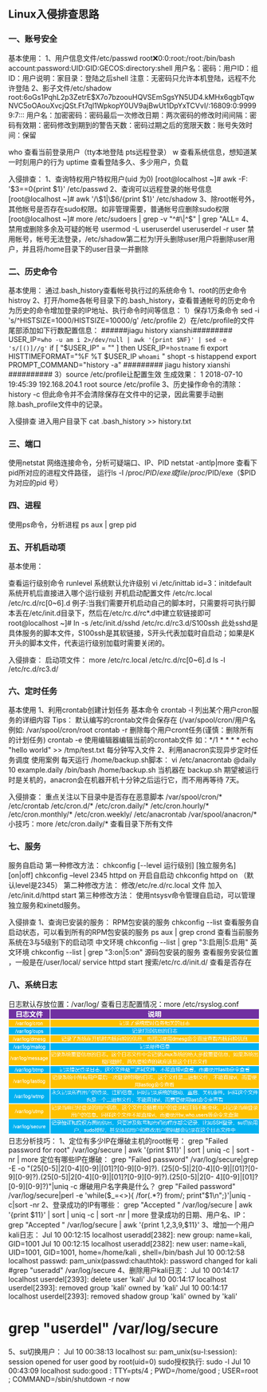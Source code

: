 ## Linux入侵排查思路
### 一、账号安全
基本使用：
1、用户信息文件/etc/passwd
root:x:0:0:root:/root:/bin/bash
account:password:UID:GID:GECOS:directory:shell
用户名：密码：用户ID：组ID：用户说明：家目录：登陆之后shell
注意：无密码只允许本机登陆，远程不允许登陆
2、影子文件/etc/shadow
root:$6$oGs1PqhL2p3ZetrE$X7o7bzoouHQVSEmSgsYN5UD4.kMHx6qgbTqwNVC5oOAouXvcjQSt.Ft7ql1WpkopY0UV9ajBwUt1DpYxTCVvI/:16809:0:99999:7:::
用户名：加密密码：密码最后一次修改日期：两次密码的修改时间间隔：密码有效期：密码修改到期到的警告天数：密码过期之后的宽限天数：账号失效时间：保留

who 查看当前登录用户（tty本地登陆 pts远程登录）
w 查看系统信息，想知道某一时刻用户的行为
uptime 查看登陆多久、多少用户，负载

入侵排查：
1、查询特权用户特权用户(uid 为0)
[root@localhost ~]# awk -F: '$3==0{print $1}' /etc/passwd
2、查询可以远程登录的帐号信息
[root@localhost ~]# awk '/\$1|\$6/{print $1}' /etc/shadow
3、除root帐号外，其他帐号是否存在sudo权限。如非管理需要，普通帐号应删除sudo权限
[root@localhost ~]# more /etc/sudoers | grep -v "^#\|^$" | grep "ALL=
4、禁用或删除多余及可疑的帐号
usermod -L useruserdel useruserdel -r user 禁用帐号，帐号无法登录，/etc/shadow第二栏为!开头删除user用户将删除user用户，并且将/home目录下的user目录一并删除

### 二、历史命令
基本使用：
通过.bash_history查看帐号执行过的系统命令
1、root的历史命令
histroy
2、打开/home各帐号目录下的.bash_history，查看普通帐号的历史命令
为历史的命令增加登录的IP地址、执行命令时间等信息：
1）保存1万条命令
sed -i 's/^HISTSIZE=1000/HISTSIZE=10000/g' /etc/profile
2）在/etc/profile的文件尾部添加如下行数配置信息：
######jiagu history xianshi#########
USER_IP=`who -u am i 2>/dev/null | awk '{print $NF}' | sed -e 's/[()]//g'`
if [ "$USER_IP" = "" ]
then
USER_IP=`hostname`
fi
export HISTTIMEFORMAT="%F %T $USER_IP `whoami` "
shopt -s histappend
export PROMPT_COMMAND="history -a"
######### jiagu history xianshi ##########
3）source /etc/profile让配置生效
生成效果： 1 2018-07-10 19:45:39 192.168.204.1 root source /etc/profile
3、历史操作命令的清除：history -c
但此命令并不会清除保存在文件中的记录，因此需要手动删除.bash_profile文件中的记录。

入侵排查
进入用户目录下
cat .bash_history >> history.txt

### 三、端口
使用netstat 网络连接命令，分析可疑端口、IP、PID
netstat -antlp|more
查看下pid所对应的进程文件路径，
运行ls -l /proc/$PID/exe或file /proc/$PID/exe（$PID 为对应的pid 号）

### 四、进程
使用ps命令，分析进程
ps aux | grep pid

### 五、开机启动项
基本使用：


查看运行级别命令 runlevel
系统默认允许级别
vi /etc/inittab
id=3：initdefault 系统开机后直接进入哪个运行级别
开机启动配置文件
/etc/rc.local
/etc/rc.d/rc[0~6].d
例子:当我们需要开机启动自己的脚本时，只需要将可执行脚本丢在/etc/init.d目录下，然后在/etc/rc.d/rc*.d中建立软链接即可
root@localhost ~]# ln -s /etc/init.d/sshd /etc/rc.d/rc3.d/S100ssh
此处sshd是具体服务的脚本文件，S100ssh是其软链接，S开头代表加载时自启动；如果是K开头的脚本文件，代表运行级别加载时需要关闭的。

入侵排查：
启动项文件： more /etc/rc.local /etc/rc.d/rc[0~6].d ls -l /etc/rc.d/rc3.d/

### 六、定时任务
基本使用
1、利用crontab创建计划任务
基本命令
crontab -l 	列出某个用户cron服务的详细内容
Tips：		默认编写的crontab文件会保存在 (/var/spool/cron/用户名 例如: /var/spool/cron/root
crontab -r 	删除每个用户cront任务(谨慎：删除所有的计划任务)
crontab -e 	使用编辑器编辑当前的crontab文件
如：*/1 * * * * echo "hello world" >> /tmp/test.txt 每分钟写入文件
2、利用anacron实现异步定时任务调度
使用案例
每天运行 /home/backup.sh脚本： vi /etc/anacrontab @daily 10 example.daily /bin/bash /home/backup.sh
当机器在 backup.sh 期望被运行时是关机的，anacron会在机器开机十分钟之后运行它，而不用再等待 7天。

入侵排查：
重点关注以下目录中是否存在恶意脚本
/var/spool/cron/*
/etc/crontab
/etc/cron.d/*
/etc/cron.daily/*
/etc/cron.hourly/*
/etc/cron.monthly/*
/etc/cron.weekly/
/etc/anacrontab
/var/spool/anacron/*
小技巧：more /etc/cron.daily/* 查看目录下所有文件

### 七、服务
服务自启动
第一种修改方法：
chkconfig [--level 运行级别] [独立服务名] [on|off]
chkconfig –level 2345 httpd on 开启自启动
chkconfig httpd on （默认level是2345）
第二种修改方法：
修改/etc/re.d/rc.local 文件
加入 /etc/init.d/httpd start
第三种修改方法：
使用ntsysv命令管理自启动，可以管理独立服务和xinetd服务。

入侵排查
1、查询已安装的服务：
RPM包安装的服务
chkconfig --list 		查看服务自启动状态，可以看到所有的RPM包安装的服务
ps aux | grep crond 	查看当前服务
系统在3与5级别下的启动项
中文环境
chkconfig --list | grep "3:启用\|5:启用"
英文环境
chkconfig --list | grep "3:on\|5:on"
源码包安装的服务
查看服务安装位置 ，一般是在/user/local/
service httpd start
搜索/etc/rc.d/init.d/ 查看是否存在

### 八、系统日志
日志默认存放位置：/var/log/
查看日志配置情况：more /etc/rsyslog.conf
<img src=https://github.com/n4ttt/Sec-Note/blob/main/Image/linux1.png>
日志分析技巧：
1、定位有多少IP在爆破主机的root帐号：
grep "Failed password for root" /var/log/secure | awk '{print $11}' | sort | uniq -c | sort -nr | more
定位有哪些IP在爆破：
grep "Failed password" /var/log/secure|grep -E -o "(25[0-5]|2[0-4][0-9]|[01]?[0-9][0-9]?)\.
(25[0-5]|2[0-4][0-9]|[01]?[0-9][0-9]?)\.(25[0-5]|2[0-4][0-9]|[01]?[0-9][0-9]?)\.(25[0-5]|2[0-
4][0-9]|[01]?[0-9][0-9]?)"|uniq -c
爆破用户名字典是什么？
grep "Failed password" /var/log/secure|perl -e 'while($_=<>){ /for(.*?) from/; print"$1\n";}'|uniq -c|sort -nr
2、登录成功的IP有哪些：
grep "Accepted " /var/log/secure | awk '{print $11}' | sort | uniq -c | sort -nr | more
登录成功的日期、用户名、IP：
grep "Accepted " /var/log/secure | awk '{print $1,$2,$3,$9,$11}'
3、增加一个用户kali日志：
Jul 10 00:12:15 localhost useradd[2382]: new group: name=kali, GID=1001
Jul 10 00:12:15 localhost useradd[2382]: new user: name=kali, UID=1001, GID=1001,
home=/home/kali
, shell=/bin/bash
Jul 10 00:12:58 localhost passwd: pam_unix(passwd:chauthtok): password changed for kali
#grep "useradd" /var/log/secure
4、删除用户kali日志：
Jul 10 00:14:17 localhost userdel[2393]: delete user 'kali'
Jul 10 00:14:17 localhost userdel[2393]: removed group 'kali' owned by 'kali'
Jul 10 00:14:17 localhost userdel[2393]: removed shadow group 'kali' owned by 'kali'
# grep "userdel" /var/log/secure
5、su切换用户：
Jul 10 00:38:13 localhost su: pam_unix(su-l:session): session opened for user good by
root(uid=0)
sudo授权执行:
sudo -l
Jul 10 00:43:09 localhost sudo:good : TTY=pts/4 ; PWD=/home/good ; USER=root ;
COMMAND=/sbin/shutdown -r now
